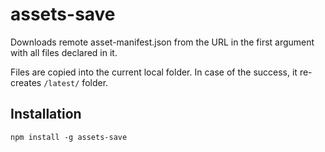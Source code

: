 # assets-save
Downloads remote asset-manifest.json from the URL in the first argument with all files declared in it.

Files are copied into the current local folder. In case of the success, it re-creates `/latest/` folder.

## Installation
```
npm install -g assets-save
```
